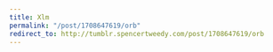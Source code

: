 ```yaml
---
title: Xlm
permalink: "/post/1708647619/orb"
redirect_to: http://tumblr.spencertweedy.com/post/1708647619/orb
---
```


